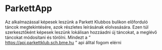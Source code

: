 # ParkettApp
Az alkalmazással képesek leszünk a Parkett Klubbos bulikon előforduló táncok megtekintésére, azok részletes leírásának elolvasására. Ezen túl szerkesztőként képesek leszünk lokálisan hozzáadni új táncokat, a meglévő táncokat módosítani és törölni. Mindezt a “ https://api.parkettklub.sch.bme.hu ” api álltal fogom elérni

